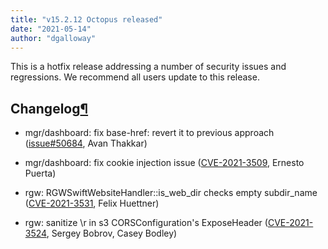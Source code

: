 ```yaml
---
title: "v15.2.12 Octopus released"
date: "2021-05-14"
author: "dgalloway"
---
```


This is a hotfix release addressing a number of security issues and regressions. We recommend all users update to this release.

  
  

## Changelog[¶](#changelog "Permalink to this headline")

- mgr/dashboard: fix base-href: revert it to previous approach ([issue#50684](https://tracker.ceph.com/issues/50684), Avan Thakkar)
    
- mgr/dashboard: fix cookie injection issue ([CVE-2021-3509](https://docs.ceph.com/en/latest/security/CVE-2021-3509), Ernesto Puerta)
    
- rgw: RGWSwiftWebsiteHandler::is\_web\_dir checks empty subdir\_name ([CVE-2021-3531](https://docs.ceph.com/en/latest/security/CVE-2021-3531), Felix Huettner)
    
- rgw: sanitize \\r in s3 CORSConfiguration's ExposeHeader ([CVE-2021-3524](https://docs.ceph.com/en/latest/security/CVE-2021-3524), Sergey Bobrov, Casey Bodley)
